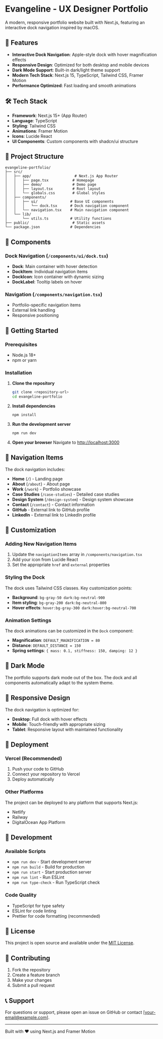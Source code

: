 # Evangeline - UX Designer Portfolio

A modern, responsive portfolio website built with Next.js, featuring an interactive dock navigation inspired by macOS.

## 🚀 Features

- **Interactive Dock Navigation**: Apple-style dock with hover magnification effects
- **Responsive Design**: Optimized for both desktop and mobile devices
- **Dark Mode Support**: Built-in dark/light theme support
- **Modern Tech Stack**: Next.js 15, TypeScript, Tailwind CSS, Framer Motion
- **Performance Optimized**: Fast loading and smooth animations

## 🛠️ Tech Stack

- **Framework**: Next.js 15+ (App Router)
- **Language**: TypeScript
- **Styling**: Tailwind CSS
- **Animations**: Framer Motion
- **Icons**: Lucide React
- **UI Components**: Custom components with shadcn/ui structure

## 📁 Project Structure

```
evangeline-portfolio/
├── src/
│   ├── app/                    # Next.js App Router
│   │   ├── page.tsx           # Homepage
│   │   ├── demo/              # Demo page
│   │   ├── layout.tsx         # Root layout
│   │   └── globals.css        # Global styles
│   ├── components/
│   │   ├── ui/               # Base UI components
│   │   │   └── dock.tsx      # Dock navigation component
│   │   └── navigation.tsx    # Main navigation component
│   └── lib/
│       └── utils.ts          # Utility functions
├── public/                    # Static assets
└── package.json              # Dependencies
```

## 🎨 Components

### Dock Navigation (`/components/ui/dock.tsx`)
- **Dock**: Main container with hover detection
- **DockItem**: Individual navigation items
- **DockIcon**: Icon container with dynamic sizing
- **DockLabel**: Tooltip labels on hover

### Navigation (`/components/navigation.tsx`)
- Portfolio-specific navigation items
- External link handling
- Responsive positioning

## 🚀 Getting Started

### Prerequisites
- Node.js 18+ 
- npm or yarn

### Installation

1. **Clone the repository**
   ```bash
   git clone <repository-url>
   cd evangeline-portfolio
   ```

2. **Install dependencies**
   ```bash
   npm install
   ```

3. **Run the development server**
   ```bash
   npm run dev
   ```

4. **Open your browser**
   Navigate to [http://localhost:3000](http://localhost:3000)

## 📱 Navigation Items

The dock navigation includes:

- **Home** (`/`) - Landing page
- **About** (`/about`) - About page
- **Work** (`/work`) - Portfolio showcase
- **Case Studies** (`/case-studies`) - Detailed case studies
- **Design System** (`/design-system`) - Design system showcase
- **Contact** (`/contact`) - Contact information
- **GitHub** - External link to GitHub profile
- **LinkedIn** - External link to LinkedIn profile

## 🎯 Customization

### Adding New Navigation Items

1. Update the `navigationItems` array in `/components/navigation.tsx`
2. Add your icon from Lucide React
3. Set the appropriate `href` and `external` properties

### Styling the Dock

The dock uses Tailwind CSS classes. Key customization points:

- **Background**: `bg-gray-50 dark:bg-neutral-900`
- **Item styling**: `bg-gray-200 dark:bg-neutral-800`
- **Hover effects**: `hover:bg-gray-300 dark:hover:bg-neutral-700`

### Animation Settings

The dock animations can be customized in the `Dock` component:

- **Magnification**: `DEFAULT_MAGNIFICATION = 80`
- **Distance**: `DEFAULT_DISTANCE = 150`
- **Spring settings**: `{ mass: 0.1, stiffness: 150, damping: 12 }`

## 🌙 Dark Mode

The portfolio supports dark mode out of the box. The dock and all components automatically adapt to the system theme.

## 📱 Responsive Design

The dock navigation is optimized for:
- **Desktop**: Full dock with hover effects
- **Mobile**: Touch-friendly with appropriate sizing
- **Tablet**: Responsive layout with maintained functionality

## 🚀 Deployment

### Vercel (Recommended)

1. Push your code to GitHub
2. Connect your repository to Vercel
3. Deploy automatically

### Other Platforms

The project can be deployed to any platform that supports Next.js:
- Netlify
- Railway
- DigitalOcean App Platform

## 🔧 Development

### Available Scripts

- `npm run dev` - Start development server
- `npm run build` - Build for production
- `npm run start` - Start production server
- `npm run lint` - Run ESLint
- `npm run type-check` - Run TypeScript check

### Code Quality

- TypeScript for type safety
- ESLint for code linting
- Prettier for code formatting (recommended)

## 📄 License

This project is open source and available under the [MIT License](LICENSE).

## 🤝 Contributing

1. Fork the repository
2. Create a feature branch
3. Make your changes
4. Submit a pull request

## 📞 Support

For questions or support, please open an issue on GitHub or contact [your-email@example.com].

---

Built with ❤️ using Next.js and Framer Motion
